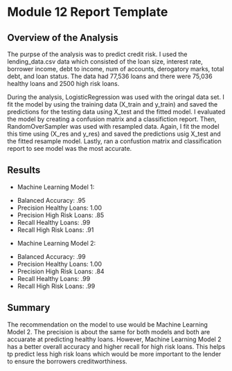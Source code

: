 # Module 12 Report Template

## Overview of the Analysis

The purpse of the analysis was to predict credit risk. I used the lending_data.csv data which consisted of the loan size, interest rate, borrower income, debt to income, num of accounts, derogatory marks, total debt, and loan status. The data had 77,536 loans and there were 75,036 healthy loans and 2500 high risk loans.  

During the analysis, LogisticRegression was used with the oringal data set. I fit the model by using the training data (X_train and y_train) and saved the predictions for the testing data using X_test and the fitted model.  I evaluated the model by creating a confusion matrix and a classifiction report.  Then, RandomOverSampler was used with resampled data. Again, I fit the model this time using (X_res and y_res) and saved the predictions usig X_test and the fitted resample model. Lastly, ran a confustion matrix and classification report to see model was the most accurate.  

## Results

* Machine Learning Model 1:
- Balanced Accuracy: .95
- Precision Healthy Loans: 1.00
- Precision High Risk Loans: .85
- Recall Healthy Loans: .99
- Recall High Risk Loans: .91


* Machine Learning Model 2:
- Balanced Accuracy: .99
- Precision Healthy Loans: 1.00
- Precision High Risk Loans: .84
- Recall Healthy Loans: .99
- Recall High Risk Loans: .99

## Summary

The recommendation on the model to use would be Machine Learning Model 2. The precision is about the same for both models and both are accuarate at predicting healthy loans.  However, Machine Learning Model 2 has a better overall accuracy and higher recall for high risk loans. This helps tp predict less high risk loans which would be more important to the lender to ensure the borrowers creditworthiness.